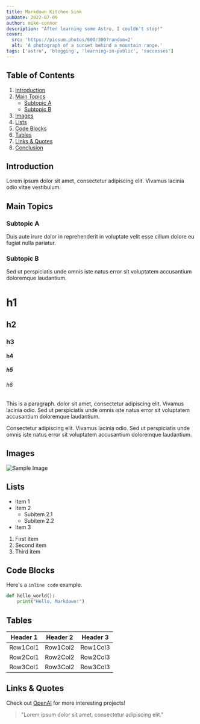 ```yaml
---
title: Markdown Kitchen Sink
pubDate: 2022-07-09
author: mike-connor
description: "After learning some Astro, I couldn't stop!"
cover:
  src: 'https://picsum.photos/600/300?random=2'
  alt: 'A photograph of a sunset behind a mountain range.'
tags: ['astro', 'blogging', 'learning-in-public', 'successes']
---
```


## Table of Contents

1. [Introduction](#introduction)
2. [Main Topics](#main-topics)
   - [Subtopic A](#subtopic-a)
   - [Subtopic B](#subtopic-b)
3. [Images](#images)
4. [Lists](#lists)
5. [Code Blocks](#code-blocks)
6. [Tables](#tables)
7. [Links & Quotes](#links--quotes)
8. [Conclusion](#conclusion)

## Introduction

Lorem ipsum dolor sit amet, consectetur adipiscing elit. Vivamus lacinia odio
vitae vestibulum.

## Main Topics

### Subtopic A

Duis aute irure dolor in reprehenderit in voluptate velit esse cillum dolore eu
fugiat nulla pariatur.

### Subtopic B

Sed ut perspiciatis unde omnis iste natus error sit voluptatem accusantium
doloremque laudantium.

# h1

## h2

### h3

#### h4

##### h5

###### h6

This is a paragraph. dolor sit amet, consectetur adipiscing elit. Vivamus lacinia odio. Sed ut perspiciatis unde omnis iste natus error sit voluptatem accusantium
doloremque laudantium.

Consectetur adipiscing elit. Vivamus lacinia odio. Sed ut perspiciatis unde omnis iste natus error sit voluptatem accusantium
doloremque laudantium.

## Images

![Sample Image](https://picsum.photos/150/150?random=2)

## Lists

- Item 1
- Item 2
  - Subitem 2.1
  - Subitem 2.2
- Item 3

1. First item
2. Second item
3. Third item

## Code Blocks

Here's a `inline code` example.

```python
def hello_world():
    print("Hello, Markdown!")
```

## Tables

| Header 1 | Header 2 | Header 3 |
| -------- | -------- | -------- |
| Row1Col1 | Row1Col2 | Row1Col3 |
| Row2Col1 | Row2Col2 | Row2Col3 |
| Row3Col1 | Row3Col2 | Row3Col3 |

## Links & Quotes

Check out [OpenAI](https://www.openai.com/) for more interesting projects!

> "Lorem ipsum dolor sit amet, consectetur adipiscing elit."
